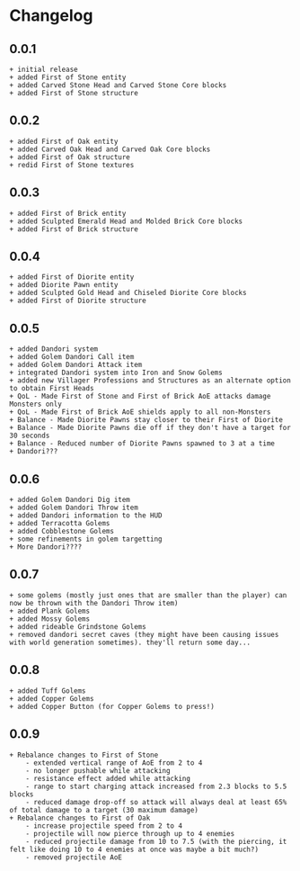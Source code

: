# Changelog

## 0.0.1
    + initial release
    + added First of Stone entity
    + added Carved Stone Head and Carved Stone Core blocks
    + added First of Stone structure

## 0.0.2
    + added First of Oak entity
    + added Carved Oak Head and Carved Oak Core blocks
    + added First of Oak structure
    + redid First of Stone textures

## 0.0.3
    + added First of Brick entity
    + added Sculpted Emerald Head and Molded Brick Core blocks
    + added First of Brick structure

## 0.0.4
    + added First of Diorite entity
    + added Diorite Pawn entity
    + added Sculpted Gold Head and Chiseled Diorite Core blocks
    + added First of Diorite structure

## 0.0.5
    + added Dandori system
    + added Golem Dandori Call item
    + added Golem Dandori Attack item
    + integrated Dandori system into Iron and Snow Golems
    + added new Villager Professions and Structures as an alternate option to obtain First Heads
    + QoL - Made First of Stone and First of Brick AoE attacks damage Monsters only
    + QoL - Made First of Brick AoE shields apply to all non-Monsters
    + Balance - Made Diorite Pawns stay closer to their First of Diorite
    + Balance - Made Diorite Pawns die off if they don't have a target for 30 seconds
    + Balance - Reduced number of Diorite Pawns spawned to 3 at a time
    + Dandori???

## 0.0.6
    + added Golem Dandori Dig item
    + added Golem Dandori Throw item
    + added Dandori information to the HUD
    + added Terracotta Golems
    + added Cobblestone Golems
    + some refinements in golem targetting
    + More Dandori????

## 0.0.7
    + some golems (mostly just ones that are smaller than the player) can now be thrown with the Dandori Throw item)
    + added Plank Golems
    + added Mossy Golems
    + added rideable Grindstone Golems
    + removed dandori secret caves (they might have been causing issues with world generation sometimes). they'll return some day...

## 0.0.8
    + added Tuff Golems
    + added Copper Golems
    + added Copper Button (for Copper Golems to press!)

## 0.0.9
    + Rebalance changes to First of Stone
        - extended vertical range of AoE from 2 to 4
        - no longer pushable while attacking
        - resistance effect added while attacking
        - range to start charging attack increased from 2.3 blocks to 5.5 blocks
        - reduced damage drop-off so attack will always deal at least 65% of total damage to a target (30 maximum damage)
    + Rebalance changes to First of Oak
        - increase projectile speed from 2 to 4
        - projectile will now pierce through up to 4 enemies
        - reduced projectile damage from 10 to 7.5 (with the piercing, it felt like doing 10 to 4 enemies at once was maybe a bit much?)
        - removed projectile AoE